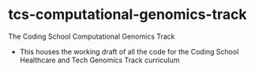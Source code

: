 # tcs-computational-genomics-track
The Coding School Computational Genomics Track
- This houses the working draft of all the code for the Coding School Healthcare and Tech Genomics Track curriculum
